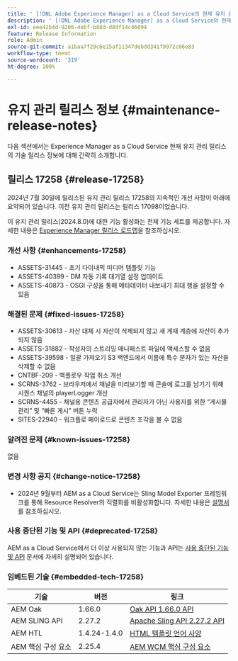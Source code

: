 ```yaml
---
title: ' [!DNL Adobe Experience Manager] as a Cloud Service의 현재 유지 관리 릴리스 정보입니다.'
description: ' [!DNL Adobe Experience Manager] as a Cloud Service의 현재 유지 관리 릴리스 정보입니다.'
exl-id: eee42b4d-9206-4ebf-b88d-d8df14c46094
feature: Release Information
role: Admin
source-git-commit: a1baa7f29c6e15af11347debdd341f9972c06e83
workflow-type: tm+mt
source-wordcount: '319'
ht-degree: 100%

---
```



# 유지 관리 릴리스 정보 {#maintenance-release-notes}

다음 섹션에서는 Experience Manager as a Cloud Service 현재 유지 관리 릴리스의 기술 릴리스 정보에 대해 간략히 소개합니다.

## 릴리스 17258 {#release-17258}

2024년 7월 30일에 릴리스된 유지 관리 릴리스 17258의 지속적인 개선 사항이 아래에 요약되어 있습니다. 이전 유지 관리 릴리스는 릴리스 17098이었습니다.

이 유지 관리 릴리스(2024.8.0)에 대한 기능 활성화는 전체 기능 세트를 제공합니다. 자세한 내용은 [Experience Manager 릴리스 로드맵](https://experienceleague.adobe.com/ko/docs/experience-manager-release-information/aem-release-updates/update-releases-roadmap)을 참조하십시오.

### 개선 사항 {#enhancements-17258}

* ASSETS-31445 - 초기 다이내믹 미디어 템플릿 기능
* ASSETS-40399 - DM 자동 기록 대기열 설정 업데이트
* ASSETS-40873 - OSGI 구성을 통해 메타데이터 내보내기 최대 행을 설정할 수 있음

### 해결된 문제 {#fixed-issues-17258}

* ASSETS-30613 - 자산 대체 시 자산이 삭제되지 않고 새 게재 계층에 자산이 추가되지 않음
* ASSETS-31882 - 작성자의 스트리밍 매니페스트 파일에 액세스할 수 없음
* ASSETS-39598 - 일괄 가져오기 S3 백엔드에서 이름에 특수 문자가 있는 자산을 삭제할 수 없음
* CNTBF-209 - 백플로우 작업 취소 개선
* SCRNS-3762 - 브라우저에서 채널을 미리보기할 때 콘솔에 로그를 남기기 위해 시퀀스 채널의 playerLogger 개선
* SCRNS-4455 - 채널용 콘텐츠 공급자에서 관리자가 아닌 사용자를 위한 “게시물 관리” 및 “빠른 게시” 버튼 누락
* SITES-22940 - 워크플로 페이로드로 콘텐츠 조각을 볼 수 없음

### 알려진 문제 {#known-issues-17258}

없음

### 변경 사항 공지 {#change-notice-17258}

* 2024년 9월부터 AEM as a Cloud Service는 Sling Model Exporter 프레임워크를 통해 Resource Resolver의 직렬화를 비활성화합니다. 자세한 내용은 [설명서](/help/implementing/developing/hybrid/disallow-the-serialization-of-resourceresolvers-via-sling-model-exporter.md)를 참조하십시오.

### 사용 중단된 기능 및 API {#deprecated-17258}

AEM as a Cloud Service에서 더 이상 사용되지 않는 기능과 API는 [사용 중단된 기능 및 API](/help/release-notes/deprecated-removed-features.md) 문서에 자세히 설명되어 있습니다.

### 임베드된 기술 {#embedded-tech-17258}

| 기술 | 버전 | 링크 |
|---|---|---|
| AEM Oak | 1.66.0 | [Oak API 1.66.0 API](https://www.javadoc.io/doc/org.apache.jackrabbit/oak-api/1.66.0/index.html) |
| AEM SLING API | 2.27.2 | [Apache Sling API 2.27.2 API](https://www.javadoc.io/doc/org.apache.sling/org.apache.sling.api/latest/index.html) |
| AEM HTL | 1.4.24-1.4.0 | [HTML 템플릿 언어 사양](https://github.com/adobe/htl-spec) |
| AEM 핵심 구성 요소 | 2.25.4 | [AEM WCM 핵심 구성 요소](https://github.com/adobe/aem-core-wcm-components) |

